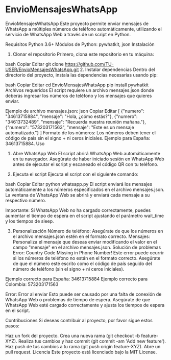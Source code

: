 # EnvioMensajesWhatsApp
EnvioMensajesWhatsApp
Este proyecto permite enviar mensajes de WhatsApp a múltiples números de teléfono automáticamente, utilizando el servicio de WhatsApp Web a través de un script en Python.

Requisitos
Python 3.6+
Módulos de Python: pywhatkit, json
Instalación
1. Clonar el repositorio
Primero, clona este repositorio en tu máquina:

bash
Copiar
Editar
git clone https://github.com/TU-USER/EnvioMensajesWhatsApp.git
2. Instalar dependencias
Dentro del directorio del proyecto, instala las dependencias necesarias usando pip:

bash
Copiar
Editar
cd EnvioMensajesWhatsApp
pip install pywhatkit
Archivos requeridos
El script requiere un archivo mensajes.json donde deberás ingresar los números de teléfono y los mensajes que quieres enviar.

Ejemplo de archivo mensajes.json:
json
Copiar
Editar
[
    {"numero": "34613715884", "mensaje": "Hola, ¿cómo estás?"},
    {"numero": "34613732489", "mensaje": "Recuerda nuestra reunión mañana."},
    {"numero": "573203171563", "mensaje": "Este es un mensaje automatizado."}
]
Formato de los números: Los números deben tener el código de país sin el signo + ni ceros iniciales. Ejemplo para España: 34613715884.
Uso
1. Abre WhatsApp Web
El script abrirá WhatsApp Web automáticamente en tu navegador. Asegúrate de haber iniciado sesión en WhatsApp Web antes de ejecutar el script y escaneado el código QR con tu teléfono.

2. Ejecuta el script
Ejecuta el script con el siguiente comando:

bash
Copiar
Editar
python whatsapp.py
El script enviará los mensajes automáticamente a los números especificados en el archivo mensajes.json. La ventana de WhatsApp Web se abrirá y enviará cada mensaje a su respectivo número.

Importante: Si WhatsApp Web no ha cargado correctamente, puedes aumentar el tiempo de espera en el script ajustando el parámetro wait_time y los tiempos de sleep.

3. Personalización
Número de teléfono: Asegúrate de que los números en el archivo mensajes.json estén en el formato correcto.
Mensajes: Personaliza el mensaje que deseas enviar modificando el valor en el campo "mensaje" en el archivo mensajes.json.
Solución de problemas
Error: Country Code Missing in Phone Number!
Este error puede ocurrir si los números de teléfono no están en el formato correcto. Asegúrate de que el número esté escrito como el código de país seguido del número de teléfono (sin el signo + ni ceros iniciales).

Ejemplo correcto para España: 34613715884
Ejemplo correcto para Colombia: 573203171563

Error: Error al enviar
Esto puede ser causado por una falta de conexión de WhatsApp Web o problemas de tiempo de espera. Asegúrate de que WhatsApp Web esté cargado correctamente y ajusta los tiempos de espera en el script.

Contribuciones
Si deseas contribuir al proyecto, por favor sigue estos pasos:

Haz un fork del proyecto.
Crea una nueva rama (git checkout -b feature-XYZ).
Realiza tus cambios y haz commit (git commit -am 'Add new feature').
Haz push de tus cambios a tu rama (git push origin feature-XYZ).
Abre un pull request.
Licencia
Este proyecto está licenciado bajo la MIT License.
